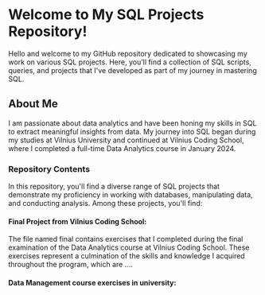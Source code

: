 # Welcome to My SQL Projects Repository!

Hello and welcome to my GitHub repository dedicated to showcasing my work on various SQL projects. Here, you'll find a collection of SQL scripts, queries, and projects that I've developed as part of my journey in mastering SQL.

## About Me

I am passionate about data analytics and have been honing my skills in SQL to extract meaningful insights from data. My journey into SQL began during my studies at Vilnius University and continued at Vilnius Coding School, where I completed a full-time Data Analytics course in January 2024.

### Repository Contents

In this repository, you'll find a diverse range of SQL projects that demonstrate my proficiency in working with databases, manipulating data, and conducting analysis. Among these projects, you'll find:

#### Final Project from Vilnius Coding School: 
The file named final contains exercises that I completed during the final examination of the Data Analytics course at Vilnius Coding School. These exercises represent a culmination of the skills and knowledge I acquired throughout the program, which are ....

#### Data Management course exercises in university:
